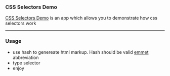 ### CSS Selectors Demo

[CSS Selectors Demo](http://r1zzu.github.io/css-selectors-demo/#div>div.my-class) is an app which allows you to demonstrate how css selectors work

---

### Usage

* use hash to genereate html markup. Hash should be valid [emmet](http://docs.emmet.io/abbreviations/syntax/) abbreviation
* type selector
* enjoy
